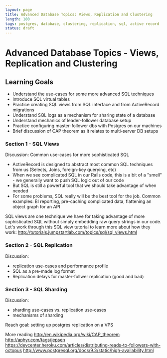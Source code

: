 ```yaml
---
layout: page
title: Advanced Database Topics: Views, Replication and Clustering
length: 180
tags: postgres, database, clustering, replication, sql, active record
status: draft
---
```


# Advanced Database Topics - Views, Replication and Clustering

## Learning Goals

* Understand the use-cases for some more advanced SQL techniques
* Introduce SQL virtual tables
* Practice creating SQL views from SQL interface and from ActiveRecord
  migrations
* Understand SQL logs as a mechanism for sharing state of a database
* Understand mechanics of leader-follower database setup
* Practice configuring master-follower dbs with Postgres on our machines
* Brief discussion of CAP theorem as it relates to multi-server DB
  setups

### Section 1 - SQL Views

Discussion: Common use-cases for more sophisticated SQL
* ActiveRecord is designed to abstract most common SQL techniques from
  us (Selects, Joins, foreign-key querying, etc)
* When we see complicated SQL in our Rails code, this is a bit of a
  "smell" - we generally want to push SQL logic out of our code
* But SQL is still a powerful tool that we should take advantage of when
  needed
* For some problems, SQL really will be the best tool for the job.
  Common examples: BI reporting, pre-caching complicated data, flattening an object graph for an API

SQL views are one technique we have for taking advantage of more
sophisticated SQL without simply embedding raw query strings in our
code. Let's work through this SQL view tutorial to learn more about how
they work: http://tutorials.jumpstartlab.com/topics/sql/sql_views.html

### Section 2 - SQL Replication

Discussion:
* replication use-cases and performance profile
* SQL as a pre-made log format
* Replication delays for master-follwer replication (good and bad)

### Section 3 - SQL Sharding

Discussion:
* sharding use-cases vs. replication use-cases
* mechanisms of sharding

Reach goal: setting up postgres replication on a VPS

More reading
http://en.wikipedia.org/wiki/CAP_theorem
http://aphyr.com/tags/jepsen
https://devcenter.heroku.com/articles/distributing-reads-to-followers-with-octopus
http://www.postgresql.org/docs/9.3/static/high-availability.html

